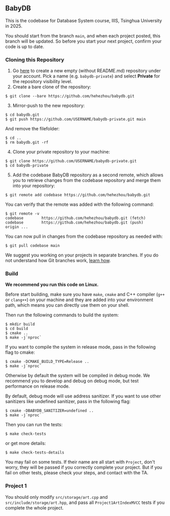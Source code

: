 ## BabyDB

This is the codebase for Database System course, IIIS, Tsinghua University in 2025.

You should start from the branch `main`, and when each project posted, this branch will be updated. So before you start your next project, confirm your code is up to date.

### Cloning this Repository

1. Go [here](https://github.com/new) to create a new empty (without README.md) repository under your account. Pick a name (e.g. `babydb-private`) and select **Private** for the repository visibility level.
2. Create a bare clone of the repository:

```
$ git clone --bare https://github.com/hehezhou/babydb.git
```

3. Mirror-push to the new repository:

```
$ cd babydb.git
$ git push https://github.com/USERNAME/babydb-private.git main
```

And remove the filefolder:

```
$ cd ..
$ rm babydb.git -rf
```

4. Clone your private repository to your machine:

```
$ git clone https://github.com/USERNAME/babydb-private.git
$ cd babydb-private
```

5. Add the codebase BabyDB repository as a second remote, which allows you to retrieve changes from the codebase repository and merge them into your repository:

```
$ git remote add codebase https://github.com/hehezhou/babydb.git
```

You can verify that the remote was added with the following command:

```
$ git remote -v
codebase        https://github.com/hehezhou/babydb.git (fetch)
codebase        https://github.com/hehezhou/babydb.git (push)
origin ...
```

You can now pull in changes from the codebase repository as needed with:

```
$ git pull codebase main
```

We suggest you working on your projects in separate branches. If you do not understand how Git branches work, [learn how](https://git-scm.com/book/en/v2/Git-Branching-Basic-Branching-and-Merging).

### Build

**We recommend you run this code on Linux.**

Before start building, make sure you have `make`, `cmake` and C++ compiler (`g++` or `clang++`) on your machine and they are added into your environment path, which means you can directly use them on your shell.

Then run the following commands to build the system:

```
$ mkdir build
$ cd build
$ cmake ..
$ make -j`nproc`
```

If you want to compile the system in release mode, pass in the following flag to cmake:

```
$ cmake -DCMAKE_BUILD_TYPE=Release ..
$ make -j`nproc`
```

Otherwise by default the system will be compiled in debug mode. We recommend you to develop and debug on debug mode, but test performance on release mode.

By default, debug mode will use address sanitizer. If you want to use other sanitizers like undefined sanitizer, pass in the following flag:

```
$ cmake -DBABYDB_SANITIZER=undefined ..
$ make -j`nproc`
```

Then you can run the tests:

```
$ make check-tests
```

or get more details:

```
$ make check-tests-details
```

You may fail on some tests. If their name are all start with `Project`, don't worry, they will be passed if you correctly complete your project. But if you fail on other tests, please check your steps, and contact with the TA.

### Project 1

You should only modify `src/storage/art.cpp` and `src/include/storage/art.hpp`, and pass all `Project1ArtIndexMVCC` tests if you complete the whole project.
